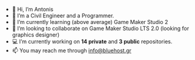 - 👋 Hi, I’m Antonis
- 👀 I’m a Civil Engineer and a Programmer.
- 🌱 I’m currently learning (above average) Game Maker Studio 2
- 💞️ I’m looking to collaborate on Game Maker Studio LTS 2.0 (looking for graphics designer)
- 💻 I’m currently working on **14 private** and **3 public** repositories.
- 📫 You may reach me through info@bluehost.gr
